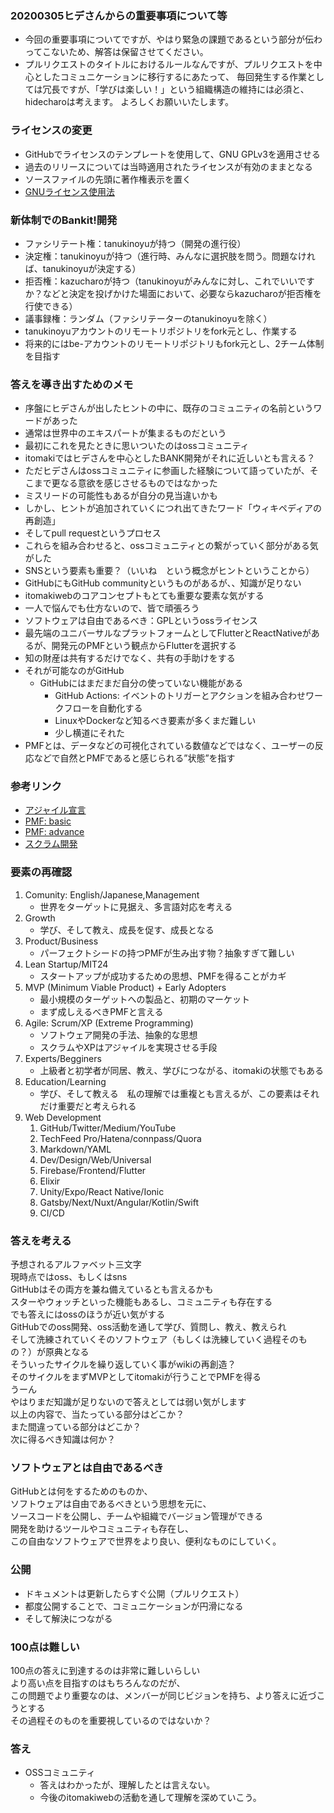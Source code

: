  ### 20200305ヒデさんからの重要事項について等
 
 - 今回の重要事項についてですが、やはり緊急の課題であるという部分が伝わってこないため、解答は保留させてください。
 - プルリクエストのタイトルにおけるルールなんですが、プルリクエストを中心としたコミュニケーションに移行するにあたって、
   毎回発生する作業としては冗長ですが、「学びは楽しい！」という組織構造の維持には必須と、hidecharoは考えます。
   よろしくお願いいたします。
 
 ### ライセンスの変更

 - GitHubでライセンスのテンプレートを使用して、GNU GPLv3を適用させる
 - 過去のリリースについては当時適用されたライセンスが有効のままとなる
 - ソースファイルの先頭に著作権表示を置く
 - [GNUライセンス使用法](https://www.gnu.org/licenses/gpl-howto.ja.html)

 ### 新体制でのBankit!開発

 - ファシリテート権：tanukinoyuが持つ（開発の進行役）
 - 決定権：tanukinoyuが持つ（進行時、みんなに選択肢を問う。問題なければ、tanukinoyuが決定する）
 - 拒否権：kazucharoが持つ（tanukinoyuがみんなに対し、これでいいですか？などと決定を投げかけた場面において、必要ならkazucharoが拒否権を行使できる）
 - 議事録権：ランダム（ファシリテーターのtanukinoyuを除く）
 - tanukinoyuアカウントのリモートリポジトリをfork元とし、作業する
 - 将来的にはbe-アカウントのリモートリポジトリもfork元とし、2チーム体制を目指す
    
 ### 答えを導き出すためのメモ

 - 序盤にヒデさんが出したヒントの中に、既存のコミュニティの名前というワードがあった
 - 通常は世界中のエキスパートが集まるものだという
 - 最初にこれを見たときに思いついたのはossコミュニティ
 - itomakiではヒデさんを中心としたBANK開発がそれに近しいとも言える？
 - ただヒデさんはossコミュニティに参画した経験について語っていたが、そこまで更なる意欲を感じさせるものではなかった
 - ミスリードの可能性もあるが自分の見当違いかも
 - しかし、ヒントが追加されていくにつれ出てきたワード「ウィキペディアの再創造」
 - そしてpull requestというプロセス
 - これらを組み合わせると、ossコミュニティとの繋がっていく部分がある気がした
 - SNSという要素も重要？（いいね　という概念がヒントということから）
 - GitHubにもGitHub communityというものがあるが、、知識が足りない
 - itomakiwebのコアコンセプトもとても重要な要素な気がする
 - 一人で悩んでも仕方ないので、皆で頑張ろう
 - ソフトウェアは自由であるべき：GPLというossライセンス
 - 最先端のユニバーサルなプラットフォームとしてFlutterとReactNativeがあるが、開発元のPMFという観点からFlutterを選択する
 - 知の財産は共有するだけでなく、共有の手助けをする
 - それが可能なのがGitHub
    - GitHubにはまだまだ自分の使っていない機能がある
       - GitHub Actions: イベントのトリガーとアクションを組み合わせワークフローを自動化する
       - LinuxやDockerなど知るべき要素が多くまだ難しい
       - 少し横道にそれた
 - PMFとは、データなどの可視化されている数値などではなく、ユーザーの反応などで自然とPMFであると感じられる”状態”を指す

 ### 参考リンク

 - [アジャイル宣言](https://agilemanifesto.org/iso/ja/manifesto.html)
 - [PMF: basic](https://note.com/kenichiro_hara/n/nde3bf0c242b1)
 - [PMF: advance](https://note.com/kenichiro_hara/n/nec3b6d791039)
 - [スクラム開発](https://www.pastoraldog.com/THESCRUMPRIMER_ja.pdf)
 
 ### 要素の再確認
 
 1. Comunity: English/Japanese,Management
    - 世界をターゲットに見据え、多言語対応を考える
 1. Growth
    - 学び、そして教え、成長を促す、成長となる
 1. Product/Business
    - パーフェクトシードの持つPMFが生み出す物？抽象すぎて難しい
 1. Lean Startup/MIT24
    - スタートアップが成功するための思想、PMFを得ることがカギ
 1. MVP (Minimum Viable Product) + Early Adopters
    - 最小規模のターゲットへの製品と、初期のマーケット
    - まず成しえるべきPMFと言える
 1. Agile: Scrum/XP (Extreme Programming)
    - ソフトウェア開発の手法、抽象的な思想
    - スクラムやXPはアジャイルを実現させる手段
 1. Experts/Begginers
    - 上級者と初学者が同居、教え、学びにつながる、itomakiの状態でもある
 1. Education/Learning
    - 学び、そして教える　私の理解では重複とも言えるが、この要素はそれだけ重要だと考えられる
 1. Web Development
    1. GitHub/Twitter/Medium/YouTube
    1. TechFeed Pro/Hatena/connpass/Quora
    1. Markdown/YAML
    1. Dev/Design/Web/Universal
    1. Firebase/Frontend/Flutter
    1. Elixir
    1. Unity/Expo/React Native/Ionic
    1. Gatsby/Next/Nuxt/Angular/Kotlin/Swift
    1. CI/CD
 
 ### 答えを考える
 
 予想されるアルファベット三文字  
 現時点ではoss、もしくはsns  
 GitHubはその両方を兼ね備えているとも言えるかも  
 スターやウォッチといった機能もあるし、コミュニティも存在する  
 でも答えにはossのほうが近い気がする  
 GitHubでのoss開発、oss活動を通して学び、質問し、教え、教えられ  
 そして洗練されていくそのソフトウェア（もしくは洗練していく過程そのもの？）が原典となる  
 そういったサイクルを繰り返していく事がwikiの再創造？  
 そのサイクルをまずMVPとしてitomakiが行うことでPMFを得る  
 うーん  
 やはりまだ知識が足りないので答えとしては弱い気がします  
 以上の内容で、当たっている部分はどこか？  
 また間違っている部分はどこか？  
 次に得るべき知識は何か？  

 ### ソフトウェアとは自由であるべき
 
GitHubとは何をするためのものか、  
ソフトウェアは自由であるべきという思想を元に、  
ソースコードを公開し、チームや組織でバージョン管理ができる  
開発を助けるツールやコミュニティも存在し、  
この自由なソフトウェアで世界をより良い、便利なものにしていく。  

 ### 公開
 
 - ドキュメントは更新したらすぐ公開（プルリクエスト）
 - 都度公開することで、コミュニケーションが円滑になる
 - そして解決につながる
 
 ### 100点は難しい
 
100点の答えに到達するのは非常に難しいらしい  
より高い点を目指すのはもちろんなのだが、  
この問題でより重要なのは、メンバーが同じビジョンを持ち、より答えに近づこうとする  
その過程そのものを重要視しているのではないか？  

 ### 答え
 
 - OSSコミュニティ
   - 答えはわかったが、理解したとは言えない。
   - 今後のitomakiwebの活動を通して理解を深めていこう。
